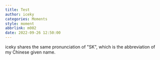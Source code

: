 ```yaml
---
title: Test
author: iceky
categories: Moments
style: moment
abbrlink: m002
date: 2022-09-26 12:50:00
---
```

iceky shares the same pronunciation of "SK", which is the abbreviation of my Chinese given name.